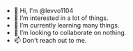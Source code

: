 - 👋 Hi, I’m @levvo1104
- 👀 I’m interested in a lot of things.
- 🌱 I’m currently learning many things. 
- 💞️ I’m looking to collaborate on nothing.
- 📫 Don't reach out to me.

<!---
levvo1104/levvo1104 is a ✨ special ✨ repository because its `README.md` (this file) appears on your GitHub profile.
You can click the Preview link to take a look at your changes.
--->
